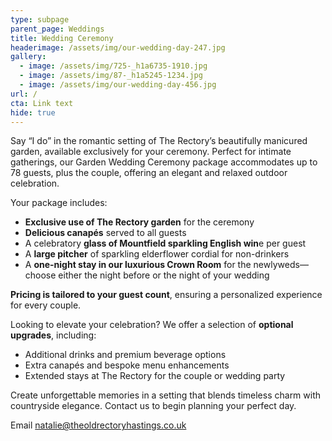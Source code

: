 ```yaml
---
type: subpage
parent_page: Weddings
title: Wedding Ceremony
headerimage: /assets/img/our-wedding-day-247.jpg
gallery:
  - image: /assets/img/725-_h1a6735-1910.jpg
  - image: /assets/img/87-_h1a5245-1234.jpg
  - image: /assets/img/our-wedding-day-456.jpg
url: /
cta: Link text
hide: true
---
```

Say “I do” in the romantic setting of The Rectory’s beautifully manicured garden, available exclusively for your ceremony. Perfect for intimate gatherings, our Garden Wedding Ceremony package accommodates up to 78 guests, plus the couple, offering an elegant and relaxed outdoor celebration.

Your package includes:

* **Exclusive use of The Rectory garden** for the ceremony
* **Delicious canapés** served to all guests
* A celebratory **glass of Mountfield sparkling English win**e per guest
* A **large pitcher** of sparkling elderflower cordial for non-drinkers
* A **one-night stay in our luxurious Crown Room** for the newlyweds—choose either the night before or the night of your wedding

**Pricing is tailored to your guest count**, ensuring a personalized experience for every couple.

Looking to elevate your celebration? We offer a selection of **optional upgrades**, including:

* Additional drinks and premium beverage options
* Extra canapés and bespoke menu enhancements
* Extended stays at The Rectory for the couple or wedding party

Create unforgettable memories in a setting that blends timeless charm with countryside elegance. Contact us to begin planning your perfect day.

Email natalie@theoldrectoryhastings.co.uk
